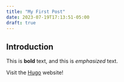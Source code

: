 ```yaml
---
title: "My First Post"
date: 2023-07-19T17:13:51-05:00
draft: true
---
```

## Introduction

This is **bold** text, and this is *emphasized* text.

Visit the [Hugo](https://gohugo.io) website!